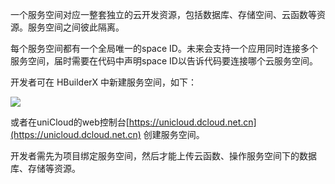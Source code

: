 一个服务空间对应一整套独立的云开发资源，包括数据库、存储空间、云函数等资源。服务空间之间彼此隔离。

每个服务空间都有一个全局唯一的space ID。未来会支持一个应用同时连接多个服务空间，届时需要在代码中声明space ID以告诉代码要连接哪个云服务空间。

开发者可在 HBuilderX 中新建服务空间，如下：

![](https://img.cdn.aliyun.dcloud.net.cn/uni-app/uniCloud/unicloud-01.png)

或者在uniCloud的web控制台[https://unicloud.dcloud.net.cn](https://unicloud.dcloud.net.cn) 创建服务空间。

开发者需先为项目绑定服务空间，然后才能上传云函数、操作服务空间下的数据库、存储等资源。
